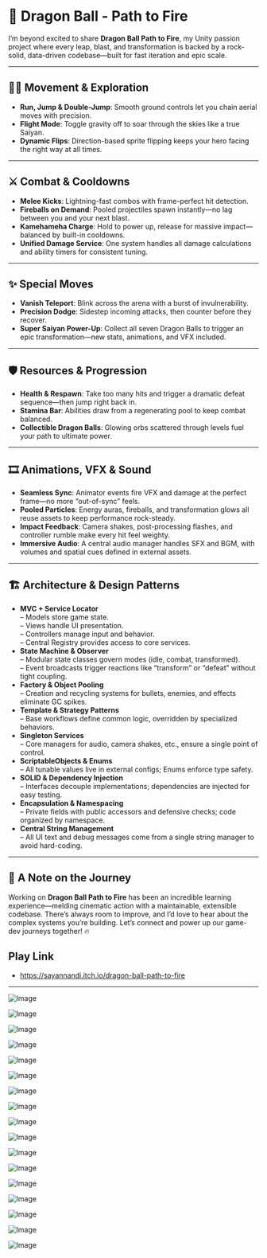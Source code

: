 # 🚀 Dragon Ball - Path to Fire

I’m beyond excited to share **Dragon Ball Path to Fire**, my Unity passion project where every leap, blast, and transformation is backed by a rock-solid, data-driven codebase—built for fast iteration and epic scale.

---

## 🏃‍♂️ Movement & Exploration

- **Run, Jump & Double-Jump**: Smooth ground controls let you chain aerial moves with precision.  
- **Flight Mode**: Toggle gravity off to soar through the skies like a true Saiyan.  
- **Dynamic Flips**: Direction-based sprite flipping keeps your hero facing the right way at all times.

---

## ⚔️ Combat & Cooldowns

- **Melee Kicks**: Lightning-fast combos with frame-perfect hit detection.  
- **Fireballs on Demand**: Pooled projectiles spawn instantly—no lag between you and your next blast.  
- **Kamehameha Charge**: Hold to power up, release for massive impact—balanced by built-in cooldowns.  
- **Unified Damage Service**: One system handles all damage calculations and ability timers for consistent tuning.

---

## ✨ Special Moves

- **Vanish Teleport**: Blink across the arena with a burst of invulnerability.  
- **Precision Dodge**: Sidestep incoming attacks, then counter before they recover.  
- **Super Saiyan Power-Up**: Collect all seven Dragon Balls to trigger an epic transformation—new stats, animations, and VFX included.

---

## 🛡️ Resources & Progression

- **Health & Respawn**: Take too many hits and trigger a dramatic defeat sequence—then jump right back in.  
- **Stamina Bar**: Abilities draw from a regenerating pool to keep combat balanced.  
- **Collectible Dragon Balls**: Glowing orbs scattered through levels fuel your path to ultimate power.

---

## 🎞️ Animations, VFX & Sound

- **Seamless Sync**: Animator events fire VFX and damage at the perfect frame—no more “out-of-sync” feels.  
- **Pooled Particles**: Energy auras, fireballs, and transformation glows all reuse assets to keep performance rock-steady.  
- **Impact Feedback**: Camera shakes, post-processing flashes, and controller rumble make every hit feel weighty.  
- **Immersive Audio**: A central audio manager handles SFX and BGM, with volumes and spatial cues defined in external assets.

---

## 🏗️ Architecture & Design Patterns

- **MVC + Service Locator**  
  – Models store game state.  
  – Views handle UI presentation.  
  – Controllers manage input and behavior.  
  – Central Registry provides access to core services.  
- **State Machine & Observer**  
  – Modular state classes govern modes (idle, combat, transformed).  
  – Event broadcasts trigger reactions like “transform” or “defeat” without tight coupling.  
- **Factory & Object Pooling**  
  – Creation and recycling systems for bullets, enemies, and effects eliminate GC spikes.  
- **Template & Strategy Patterns**  
  – Base workflows define common logic, overridden by specialized behaviors.  
- **Singleton Services**  
  – Core managers for audio, camera shakes, etc., ensure a single point of control.  
- **ScriptableObjects & Enums**  
  – All tunable values live in external configs; Enums enforce type safety.  
- **SOLID & Dependency Injection**  
  – Interfaces decouple implementations; dependencies are injected for easy testing.  
- **Encapsulation & Namespacing**  
  – Private fields with public accessors and defensive checks; code organized by namespace.  
- **Central String Management**  
  – All UI text and debug messages come from a single string manager to avoid hard-coding.

---

## 📝 A Note on the Journey

Working on **Dragon Ball Path to Fire** has been an incredible learning experience—melding cinematic action with a maintainable, extensible codebase. There’s always room to improve, and I’d love to hear about the complex systems you’re building. Let’s connect and power up our game-dev journeys together! 🔥

## Play Link
- https://sayannandi.itch.io/dragon-ball-path-to-fire

---

![Image](https://github.com/user-attachments/assets/07aa68e6-71ab-443b-934d-39e73b2a46d9)

![Image](https://github.com/user-attachments/assets/fa566fb4-27ee-49ab-8666-63a59a5ef257)

![Image](https://github.com/user-attachments/assets/332ad6b4-3a66-422e-9eb4-8254559965f1)

![Image](https://github.com/user-attachments/assets/8af0d613-48f4-45ad-ab99-76cb72aae2fa)

![Image](https://github.com/user-attachments/assets/0f586e2a-a796-4da6-b2bc-b6df4a2284ef)

![Image](https://github.com/user-attachments/assets/4d1c8bc7-8ef7-4f90-8c57-e28d8eab912f)

![Image](https://github.com/user-attachments/assets/65d51667-40bb-4612-a221-6cedfa1f5cd0)

![Image](https://github.com/user-attachments/assets/2fb1cefa-8d0d-427f-a3ec-791f0155e4a2)

![Image](https://github.com/user-attachments/assets/23ce9ac5-c8b8-429b-a530-c6de78bb01bd)

![Image](https://github.com/user-attachments/assets/3347cc60-e777-4c99-851a-88533ca390c1)

![Image](https://github.com/user-attachments/assets/1c13384f-1e2c-4b23-a8cf-d2f292345fed)

![Image](https://github.com/user-attachments/assets/2022a98c-8578-439d-b0ac-0c0368fac451)

![Image](https://github.com/user-attachments/assets/0740669b-da24-46f0-9531-492d68ecb109)

![Image](https://github.com/user-attachments/assets/0446fa49-e0e4-4125-8aa4-cbc20d577103)

![Image](https://github.com/user-attachments/assets/2e24baab-8dcd-4f2d-9e69-2e0578e67944)

![Image](https://github.com/user-attachments/assets/d95ee8c7-faf4-4973-b3c4-2488f2e963d7)

![Image](https://github.com/user-attachments/assets/07bff7fb-4fa1-4dc6-b863-70e33e8033fb)
